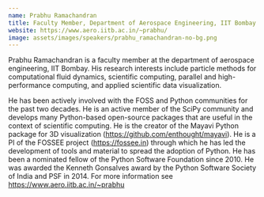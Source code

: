 ```yaml
---
name: Prabhu Ramachandran
title: Faculty Member, Department of Aerospace Engineering, IIT Bombay
website: https://www.aero.iitb.ac.in/~prabhu/
image: assets/images/speakers/prabhu_ramachandran-no-bg.png
---
```

		
Prabhu Ramachandran is a faculty member at the department of aerospace
engineering, IIT Bombay. His research interests include particle methods for
computational fluid dynamics, scientific computing, parallel and
high-performance computing, and applied scientific data visualization.

He has been actively involved with the FOSS and Python communities for the
past two decades. He is an active member of the SciPy community and develops
many Python-based open-source packages that are useful in the context of
scientific computing. He is the creator of the Mayavi Python package for 3D
visualization (https://github.com/enthought/mayavi). He is a PI of the FOSSEE
project (https://fossee.in) through which he has led the development of tools
and material to spread the adoption of Python. He has been a nominated fellow
of the Python Software Foundation since 2010. He was awarded the Kenneth
Gonsalves award by the Python Software Society of India and PSF in 2014. For
more information see https://www.aero.iitb.ac.in/~prabhu
